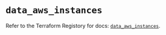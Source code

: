 # `data_aws_instances`

Refer to the Terraform Registory for docs: [`data_aws_instances`](https://registry.terraform.io/providers/hashicorp/aws/5.6.2/docs/data-sources/instances).
